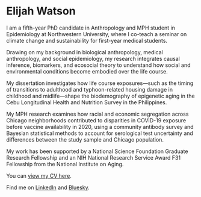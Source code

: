 # Elijah Watson

I am a fifth-year PhD candidate in Anthropology and MPH student in Epidemiology at Northwestern University, where I co-teach a seminar on climate change and sustainability for first-year medical students.

Drawing on my background in biological anthropology, medical anthropology, and social epidemiology, my research integrates causal inference, biomarkers, and ecosocial theory to understand how social and environmental conditions become embodied over the life course.

My dissertation investigates how life course exposures—such as the timing of transitions to adulthood and typhoon-related housing damage in childhood and midlife—shape the biodemography of epigenetic aging in the Cebu Longitudinal Health and Nutrition Survey in the Philippines.

My MPH research examines how racial and economic segregation across Chicago neighborhoods contributed to disparities in COVID-19 exposure before vaccine availability in 2020, using a community antibody survey and Bayesian statistical methods to account for serological test uncertainty and differences between the study sample and Chicago population.

My work has been supported by a National Science Foundation Graduate Research Fellowship and an NIH National Research Service Award F31 Fellowship from the National Institute on Aging.

You can [view my CV here](/docs/assets/cv/).

Find me on [LinkedIn](http://www.linkedin.com/in/elijahjiles) and [Bluesky](https://bsky.app/profile/elijahjwatson.bsky.social).
